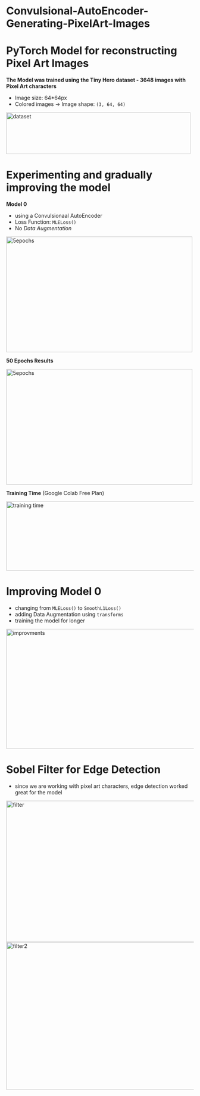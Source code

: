 # Convulsional-AutoEncoder-Generating-PixelArt-Images

# PyTorch Model for reconstructing Pixel Art Images

**The Model was trained using the Tiny Hero dataset - 3648 images with Pixel Art characters**
 * Image size: 64*64px
 * Colored images -> Image shape: `(3, 64, 64)`


<img width="495" height="112" alt="dataset" src="https://github.com/user-attachments/assets/8b067376-8af3-4f2f-a519-a3d985ca0fcd" />


# Experimenting and gradually improving the model

**Model 0**
 * using a Convulsionaal AutoEncoder
 * Loss Function: `MLELoss()`
 * No *Data Augmentation*


<img width="500" height="311" alt="5epochs" src="https://github.com/user-attachments/assets/f09a5a85-87d8-43ee-8128-496b92b42964" />


**50 Epochs Results**

<img width="500" height="311" alt="5epochs" src="https://github.com/user-attachments/assets/f28b1688-687e-4fb6-a995-7881f95200c8" />

**Training Time** (Google Colab Free Plan)

<img width="645" height="186" alt="training time" src="https://github.com/user-attachments/assets/14cfc8ba-3f52-4cec-b809-b5fc463c18ce" />


# **Improving Model 0**
 * changing from `MLELoss()` to `SmoothL1Loss()`
 * adding Data Augmentation using `transforms`
 * training the model for longer


<img width="635" height="322" alt="improvments" src="https://github.com/user-attachments/assets/1b403a3e-0ff0-4c02-a50c-19af2e1c87fe" />


# **Sobel Filter for Edge Detection**
 * since we are working with pixel art characters, edge detection worked great for the model


<img width="656" height="380" alt="filter" src="https://github.com/user-attachments/assets/38fec69d-9584-45bd-ae36-19d5ea883128" />
<img width="653" height="397" alt="filter2" src="https://github.com/user-attachments/assets/15e61230-6a0a-4968-b7cf-bb4b0157d459" />




